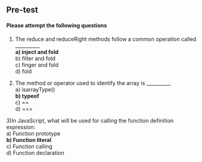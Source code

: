 ## <b> Pre-test</b>
#### Please attempt the following questions

1) The reduce and reduceRight methods follow a common operation called __________<br>
<b>a) inject and fold<br></b>
b) filter and fold<br>
c) finger and fold<br>
d) fold<br>

2) The method or operator used to identify the array is __________<br>
a) isarrayType()<br>
<b> b) typeof<br></b>
c) ==<br>
d) ===<br>

3)In JavaScript, what will be used for calling the function definition expression:<br>
a) Function prototype<br>
<b>b) Function literal<br></b>
c) Function calling<br>
d) Function declaration<br>

